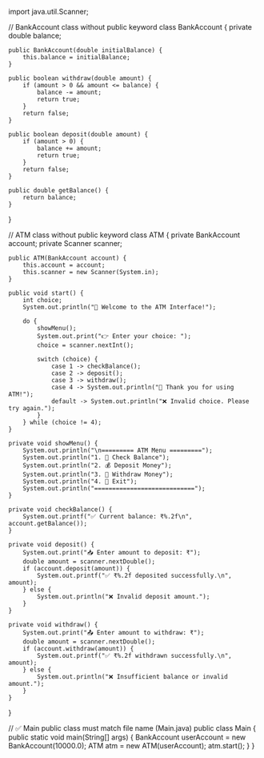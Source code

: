 import java.util.Scanner;

// BankAccount class without public keyword
class BankAccount {
    private double balance;

    public BankAccount(double initialBalance) {
        this.balance = initialBalance;
    }

    public boolean withdraw(double amount) {
        if (amount > 0 && amount <= balance) {
            balance -= amount;
            return true;
        }
        return false;
    }

    public boolean deposit(double amount) {
        if (amount > 0) {
            balance += amount;
            return true;
        }
        return false;
    }

    public double getBalance() {
        return balance;
    }
}

// ATM class without public keyword
class ATM {
    private BankAccount account;
    private Scanner scanner;

    public ATM(BankAccount account) {
        this.account = account;
        this.scanner = new Scanner(System.in);
    }

    public void start() {
        int choice;
        System.out.println("🏧 Welcome to the ATM Interface!");

        do {
            showMenu();
            System.out.print("👉 Enter your choice: ");
            choice = scanner.nextInt();

            switch (choice) {
                case 1 -> checkBalance();
                case 2 -> deposit();
                case 3 -> withdraw();
                case 4 -> System.out.println("👋 Thank you for using ATM!");
                default -> System.out.println("❌ Invalid choice. Please try again.");
            }
        } while (choice != 4);
    }

    private void showMenu() {
        System.out.println("\n========= ATM Menu =========");
        System.out.println("1. 🧾 Check Balance");
        System.out.println("2. 💰 Deposit Money");
        System.out.println("3. 💸 Withdraw Money");
        System.out.println("4. 🚪 Exit");
        System.out.println("============================");
    }

    private void checkBalance() {
        System.out.printf("✅ Current balance: ₹%.2f\n", account.getBalance());
    }

    private void deposit() {
        System.out.print("📥 Enter amount to deposit: ₹");
        double amount = scanner.nextDouble();
        if (account.deposit(amount)) {
            System.out.printf("✅ ₹%.2f deposited successfully.\n", amount);
        } else {
            System.out.println("❌ Invalid deposit amount.");
        }
    }

    private void withdraw() {
        System.out.print("📤 Enter amount to withdraw: ₹");
        double amount = scanner.nextDouble();
        if (account.withdraw(amount)) {
            System.out.printf("✅ ₹%.2f withdrawn successfully.\n", amount);
        } else {
            System.out.println("❌ Insufficient balance or invalid amount.");
        }
    }
}

// ✅ Main public class must match file name (Main.java)
public class Main {
    public static void main(String[] args) {
        BankAccount userAccount = new BankAccount(10000.0);
        ATM atm = new ATM(userAccount);
        atm.start();
    }
}
